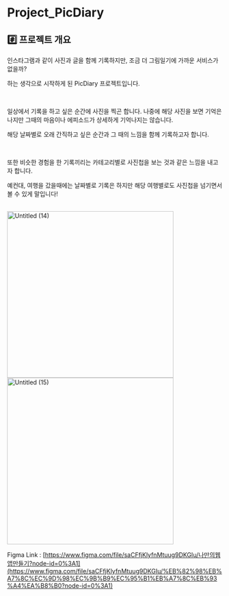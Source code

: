 # Project_PicDiary

## #️⃣ 프로젝트 개요

인스타그램과 같이 사진과 글을 함께 기록하지만, 조금 더 그림일기에 가까운 서비스가 없을까?

하는 생각으로 시작하게 된 PicDiary 프로젝트입니다.

<br>

일상에서 기록을 하고 싶은 순간에 사진을 찍곤 합니다. 나중에 해당 사진을 보면 기억은 나지만 그때의 마음이나 에피소드가 상세하게 기억나지는 않습니다. 

해당 날짜별로 오래 간직하고 싶은 순간과 그 때의 느낌을 함께 기록하고자 합니다.

<br>

또한 비슷한 경험을 한 기록끼리는 카테고리별로 사진첩을 보는 것과 같은 느낌을 내고자 합니다.

예컨대, 여행을 갔을때에는 날짜별로 기록은 하지만 해당 여행별로도 사진첩을 넘기면서 볼 수 있게 말입니다!

<br>

<img width="389" alt="Untitled (14)" src="https://user-images.githubusercontent.com/103102946/179940098-7eb07bef-a502-4353-a0e7-7b8a4d91d7ce.png">

<img width="389" alt="Untitled (15)" src="https://user-images.githubusercontent.com/103102946/179940122-b1435898-0948-4509-b36e-0547746eb53c.png">

<br>

Figma Link : [https://www.figma.com/file/saCFfjKlyfnMtuug9DKGIu/나만의웹앱만들기?node-id=0%3A1](https://www.figma.com/file/saCFfjKlyfnMtuug9DKGIu/%EB%82%98%EB%A7%8C%EC%9D%98%EC%9B%B9%EC%95%B1%EB%A7%8C%EB%93%A4%EA%B8%B0?node-id=0%3A1)